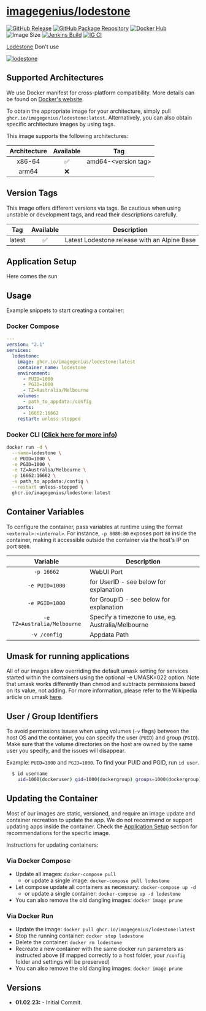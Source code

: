 <!-- DO NOT EDIT THIS FILE MANUALLY  -->

# [imagegenius/lodestone](https://github.com/imagegenius/docker-lodestone)

[![GitHub Release](https://img.shields.io/github/release/imagegenius/docker-lodestone.svg?color=007EC6&labelColor=555555&logoColor=ffffff&style=for-the-badge&logo=github)](https://github.com/imagegenius/docker-lodestone/releases)
[![GitHub Package Repository](https://shields.io/badge/GitHub%20Package-blue?logo=github&logoColor=ffffff&style=for-the-badge)](https://github.com/imagegenius/docker-lodestone/packages)
[![Docker Hub](https://shields.io/badge/Docker%20Hub-blue?logo=docker&logoColor=ffffff&style=for-the-badge)](https://hub.docker.com/r/imagegenius/lodestone)
![Image Size](https://img.shields.io/docker/image-size/imagegenius/lodestone/latest.svg?color=007EC6&labelColor=555555&logoColor=ffffff&style=for-the-badge&logo=docker)
[![Jenkins Build](https://img.shields.io/jenkins/build?labelColor=555555&logoColor=ffffff&style=for-the-badge&jobUrl=https%3A%2F%2Fci.imagegenius.io%2Fjob%2FDocker-Pipeline-Builders%2Fjob%2Fdocker-lodestone%2Fjob%2Fmain%2F&logo=jenkins)](https://ci.imagegenius.io/job/Docker-Pipeline-Builders/job/docker-lodestone/job/main/)
[![IG CI](https://img.shields.io/badge/dynamic/yaml?color=007EC6&labelColor=555555&logoColor=ffffff&style=for-the-badge&label=CI&query=CI&url=https%3A%2F%2Fci-tests.imagegenius.io%2Fimagegenius%2Flodestone%2Flatest-main%2Fci-status.yml)](https://ci-tests.imagegenius.io/imagegenius/lodestone/latest-main/index.html)

[Lodestone](https://www.lodestone.cc/) Don't use

[![lodestone](https://github.com/Lodestone-Team/lodestone_core/raw/main/readme/lodestone_logo.svg)](https://www.lodestone.cc/)

## Supported Architectures

We use Docker manifest for cross-platform compatibility. More details can be found on [Docker's website](https://github.com/docker/distribution/blob/master/docs/spec/manifest-v2-2.md#manifest-list).

To obtain the appropriate image for your architecture, simply pull `ghcr.io/imagegenius/lodestone:latest`. Alternatively, you can also obtain specific architecture images by using tags.

This image supports the following architectures:

| Architecture | Available | Tag |
| :----: | :----: | ---- |
| x86-64 | ✅ | amd64-\<version tag\> |
| arm64 | ❌ | |

## Version Tags

This image offers different versions via tags. Be cautious when using unstable or development tags, and read their descriptions carefully.

| Tag | Available | Description |
| :----: | :----: |--- |
| latest | ✅ | Latest Lodestone release with an Alpine Base |

## Application Setup

Here comes the sun

## Usage

Example snippets to start creating a container:

### Docker Compose

```yaml
---
version: "2.1"
services:
  lodestone:
    image: ghcr.io/imagegenius/lodestone:latest
    container_name: lodestone
    environment:
      - PUID=1000
      - PGID=1000
      - TZ=Australia/Melbourne
    volumes:
      - path_to_appdata:/config
    ports:
      - 16662:16662
    restart: unless-stopped
```

### Docker CLI ([Click here for more info](https://docs.docker.com/engine/reference/commandline/cli/))

```bash
docker run -d \
  --name=lodestone \
  -e PUID=1000 \
  -e PGID=1000 \
  -e TZ=Australia/Melbourne \
  -p 16662:16662 \
  -v path_to_appdata:/config \
  --restart unless-stopped \
  ghcr.io/imagegenius/lodestone:latest
```

## Container Variables

To configure the container, pass variables at runtime using the format `<external>:<internal>`. For instance, `-p 8080:80` exposes port `80` inside the container, making it accessible outside the container via the host's IP on port `8080`.

| Variable | Description |
| :----: | --- |
| `-p 16662` | WebUI Port |
| `-e PUID=1000` | for UserID - see below for explanation |
| `-e PGID=1000` | for GroupID - see below for explanation |
| `-e TZ=Australia/Melbourne` | Specify a timezone to use, eg. Australia/Melbourne |
| `-v /config` | Appdata Path |

## Umask for running applications

All of our images allow overriding the default umask setting for services started within the containers using the optional -e UMASK=022 option. Note that umask works differently than chmod and subtracts permissions based on its value, not adding. For more information, please refer to the Wikipedia article on umask [here](https://en.wikipedia.org/wiki/Umask).

## User / Group Identifiers

To avoid permissions issues when using volumes (`-v` flags) between the host OS and the container, you can specify the user (`PUID`) and group (`PGID`). Make sure that the volume directories on the host are owned by the same user you specify, and the issues will disappear.

Example: `PUID=1000` and `PGID=1000`. To find your PUID and PGID, run `id user`.

```bash
  $ id username
    uid=1000(dockeruser) gid=1000(dockergroup) groups=1000(dockergroup)
```

## Updating the Container

Most of our images are static, versioned, and require an image update and container recreation to update the app. We do not recommend or support updating apps inside the container. Check the [Application Setup](#application-setup) section for recommendations for the specific image.

Instructions for updating containers:

### Via Docker Compose

* Update all images: `docker-compose pull`
  * or update a single image: `docker-compose pull lodestone`
* Let compose update all containers as necessary: `docker-compose up -d`
  * or update a single container: `docker-compose up -d lodestone`
* You can also remove the old dangling images: `docker image prune`

### Via Docker Run

* Update the image: `docker pull ghcr.io/imagegenius/lodestone:latest`
* Stop the running container: `docker stop lodestone`
* Delete the container: `docker rm lodestone`
* Recreate a new container with the same docker run parameters as instructed above (if mapped correctly to a host folder, your `/config` folder and settings will be preserved)
* You can also remove the old dangling images: `docker image prune`

## Versions

* **01.02.23:** - Initial Commit.
